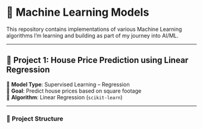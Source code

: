 # 🧠 Machine Learning Models

This repository contains implementations of various Machine Learning algorithms I’m learning and building as part of my journey into AI/ML.  

---

## 📌 Project 1: House Price Prediction using Linear Regression

🔹 **Model Type**: Supervised Learning – Regression  
🔹 **Goal**: Predict house prices based on square footage  
🔹 **Algorithm**: Linear Regression (`scikit-learn`)

---

### 📁 Project Structure

